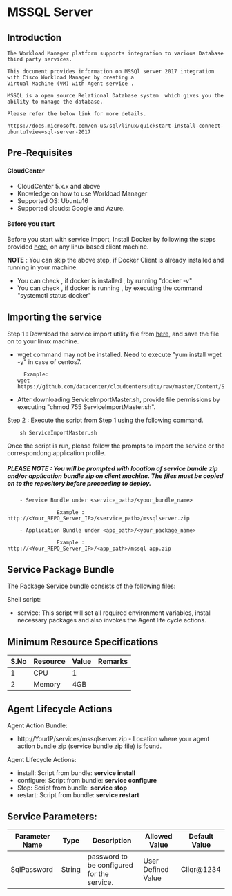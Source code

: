 # MSSQL Server

## Introduction

    The Workload Manager platform supports integration to various Database third party services.

    This document provides information on MSSQl server 2017 integration with Cisco Workload Manager by creating a 
    Virtual Machine (VM) with Agent service .

    MSSQL is a open source Relational Database system  which gives you the ability to manage the database.

    Please refer the below link for more details.

    https://docs.microsoft.com/en-us/sql/linux/quickstart-install-connect-ubuntu?view=sql-server-2017

## Pre-Requisites
#### CloudCenter
- CloudCenter 5.x.x and above
- Knowledge on how to use Workload Manager
- Supported OS: Ubuntu16
- Supported clouds: Google and Azure.

#### Before you start
Before you start with service import, Install Docker by following the steps provided [here](https://wwwin-github.cisco.com/CloudCenterSuite/Content-Factory/raw/master/dockerimages/Steps%20for%20Installation%20of%20Docker%20CE%20on%20CentOS7_V2.docx), on any linux based client machine.

**NOTE** : You can skip the above step, if Docker Client is already installed and running in your machine. 
- You can check , if docker is installed , by running "docker -v"
- You can check , if docker is running , by executing the command "systemctl status docker"

## Importing the service

Step 1 : Download the service import utility file  from [here](https://raw.githubusercontent.com/datacenter/cloudcentersuite/master/Content/Scripts/ServiceImportMaster.sh), and save the file on to your linux machine.
- wget command may not be installed. Need to execute "yum install wget -y" in case of centos7.

	    Example: 
      wget https://github.com/datacenter/cloudcentersuite/raw/master/Content/Scripts/ServiceImportMaster.sh
				
- After downloading ServiceImportMaster.sh, provide file permissions by executing "chmod 755 ServiceImportMaster.sh".

Step 2 : Execute the script from Step 1 using the following command.

        sh ServiceImportMaster.sh

Once the script is run, please follow the prompts to import the service or the correspondong application profile.


##### PLEASE NOTE : You will be prompted with location of service bundle zip and/or application bundle zip on client machine. The files must be copied on to the repository before proceeding to deploy.

        - Service Bundle under <service_path>/<your_bundle_name>
                    
                    Example : http://<Your_REPO_Server_IP>/<service_path>/mssqlserver.zip 
    
        - Application Bundle under <app_path>/<your_package_name>	
            
                    Example : http://<Your_REPO_Server_IP>/<app_path>/mssql-app.zip

## Service Package Bundle

The Package Service bundle consists of the following files:

Shell script:

- service: This script will set all required environment variables, install necessary packages and also invokes the Agent life cycle actions.

## Minimum Resource Specifications

S.No | Resource   |  Value   | Remarks
---- | ---------- |--------- | ------- 
 1   |  CPU       | 1        |        
 2   |  Memory    | 4GB      |        

## Agent Lifecycle Actions 

Agent Action Bundle: 
 - http://YourIP/services/mssqlserver.zip - Location where your agent action bundle zip (service bundle zip file) is found.
 
Agent Lifecycle Actions:
 - install: Script from bundle: **service install**
 - configure: Script from bundle: **service configure** 
 - Stop: Script from bundle: **service stop**
 - restart: Script from bundle: **service restart**


##  Service Parameters:

| Parameter Name | Type | Description | Allowed Value |Default Value |
| ------ | ------ | ------ |------ | ------ |
| SqlPassword | String | password to be configured for the service. | User Defined Value | Cliqr@1234 |

